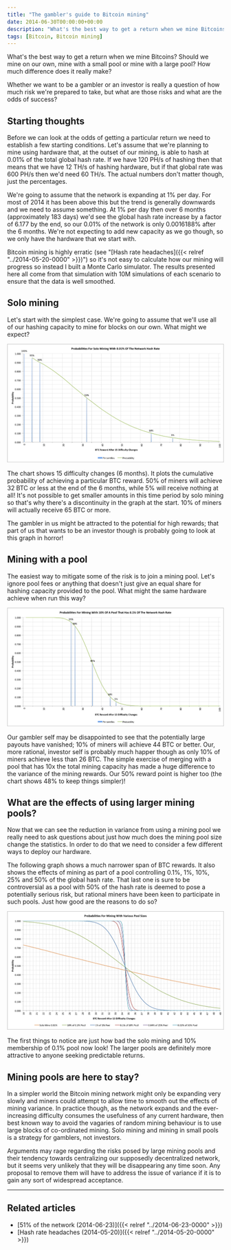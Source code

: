 ```yaml
---
title: "The gambler's guide to Bitcoin mining"
date: 2014-06-30T00:00:00+00:00
description: "What's the best way to get a return when we mine Bitcoins?  Should we mine on our own, mine with a small pool or mine with a large pool?  How much difference does it really make?  Whether we want to be a gambler or an investor is really a question of how much risk we're prepared to take, but what are those risks and what are the odds of success?"
tags: [Bitcoin, Bitcoin mining]
---
```

What's the best way to get a return when we mine Bitcoins?  Should we
mine on our own, mine with a small pool or mine with a large pool?  How
much difference does it really make?

Whether we want to be a gambler or an investor is really a question of
how much risk we're prepared to take, but what are those risks and what
are the odds of success?

## Starting thoughts

Before we can look at the odds of getting a particular return we need to
establish a few starting conditions.  Let's assume that we're planning
to mine using hardware that, at the outset of our mining, is able to
hash at 0.01% of the total global hash rate.  If we have 120 PH/s of
hashing then that means that we have 12 TH/s of hashing hardware, but if
that global rate was 600 PH/s then we'd need 60 TH/s.  The actual
numbers don't matter though, just the percentages.

We're going to assume that the network is expanding at 1% per day.  For
most of 2014 it has been above this but the trend is generally downwards
and we need to assume something. At 1% per day then over 6 months
(approximately 183 days) we'd see the global hash rate increase by a
factor of 6.177 by the end, so our 0.01% of the network is only
0.0016188% after the 6 months.  We're not expecting to add new capacity
as we go though, so we only have the hardware that we start with.

Bitcoin mining is highly erratic (see "[Hash rate headaches]({{< relref "../2014-05-20-0000" >}})")
so it's not easy to calculate how our mining will progress so instead I
built a Monte Carlo simulator.  The results presented here all come from
that simulation with 10M simulations of each scenario to ensure that the
data is well smoothed.

## Solo mining

Let's start with the simplest case.  We're going to assume that we'll
use all of our hashing capacity to mine for blocks on our own.  What
might we expect?

![Solo mining with 0.01% of the Bitcoin hash rate for 15 difficulty changes](./solo-mine.png)

The chart shows 15 difficulty changes (6 months).  It plots the
cumulative probability of achieving a particular BTC reward.  50% of
miners will achieve 32 BTC or less at the end of the 6 months, while 5%
will receive nothing at all!  It's not possible to get smaller amounts
in this time period by solo mining so that's why there's a
discontinuity in the graph at the start.  10% of miners will actually
receive 65 BTC or more.

The gambler in us might be attracted to the potential for high rewards;
that part of us that wants to be an investor though is probably going to
look at this graph in horror!

## Mining with a pool

The easiest way to mitigate some of the risk is to join a mining pool.
Let's ignore pool fees or anything that doesn't just give an equal
share for hashing capacity provided to the pool.  What might the same
hardware achieve when run this way?

![Bitcoin mining reward with 10% of a pool that has 0.1% of the total network hash rate](./small-pool-mine.png)

Our gambler self may be disappointed to see that the potentially large
payouts have vanished; 10% of miners will achieve 44 BTC or better.  Our,
more rational, investor self is probably much happer though as only 10%
of miners achieve less than 26 BTC.  The simple exercise of merging with
a pool that has 10x the total mining capacity has made a huge difference
to the variance of the mining rewards.  Our 50% reward point is higher
too (the chart shows 48% to keep things simpler)!

## What are the effects of using larger mining pools?

Now that we can see the reduction in variance from using a mining pool
we really need to ask questions about just how much does the mining pool
size change the statistics.  In order to do that we need to consider a
few different ways to deploy our hardware.

The following graph shows a much narrower span of BTC rewards.  It also
shows the effects of mining as part of a pool controlling 0.1%, 1%, 10%,
25% and 50% of the global hash rate.  That last one is sure to be
controversial as a pool with 50% of the hash rate is deemed to pose a
potentially serious risk, but rational miners have been keen to
participate in such pools.  Just how good are the reasons to do so?

![Comparison of Bitcoin mining rewards for different pool sizes](./mining-comparison.png)

The first things to notice are just how bad the solo mining and 10%
membership of 0.1% pool now look!  The larger pools are definitely more
attractive to anyone seeking predictable returns.

## Mining pools are here to stay?

In a simpler world the Bitcoin mining network might only be expanding
very slowly and miners could attempt to allow time to smooth out the
effects of mining variance.  In practice though, as the network expands
and the ever-increasing difficulty consumes the usefulness of any
current hardware, then best known way to avoid the vagaries of random
mining behaviour is to use large blocks of co-ordinated mining.  Solo
mining and mining in small pools is a strategy for gamblers, not
investors.

Arguments may rage regarding the risks posed by large mining pools and
their tendency towards centralizing our supposedly decentralized
network, but it seems very unlikely that they will be disappearing any
time soon.  Any proposal to remove them will have to address the issue of
variance if it is to gain any sort of widespread acceptance.

------------------------------------------------------------------------

## Related articles

- [51% of the network (2014-06-23)]({{< relref "../2014-06-23-0000" >}})
- [Hash rate headaches (2014-05-20)]({{< relref "../2014-05-20-0000" >}})
